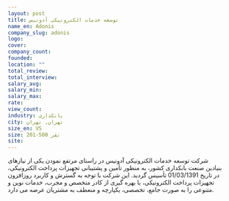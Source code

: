 ```yaml
---
layout: post
title: توسعه خدمات الکترونیکی آدونیس
name_en: Adonis
company_slug: adonis
logo: 
cover: 
company_count:
founded:
location: ""
total_review: 
total_interview: 
salary_avg: 
salary_min: 
salary_max: 
rate: 
view_count: 
industry: بانکداری
city: تهران, تهران
size_en: VS
size: 201-500 نفر
site:
---
```


شرکت توسعه خدمات الکترونیکی آدونیس در راستای مرتفع نمودن یکی از نیازهای بنیادین صنعت بانکداری کشور، به منظور تأمین و پشتیبانی تجهیزات پرداخت الکترونیکی، در تاریخ 01/03/1391 تأسیس گردید. این شرکت با توجه به گسترش و کاربرد روزافزون تجهیزات پرداخت الکترونیکی، با بهره گیری از کادر متخصص و مجرب، خدمات نوین و متنوعی را به صورت جامع، تخصصی، یکپارچه و منعطف به مشتریان عرضه می دارد.

